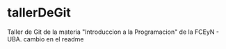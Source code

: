# tallerDeGit

Taller de Git de la materia "Introduccion a la Programacion" de la FCEyN - UBA.
cambio en el readme